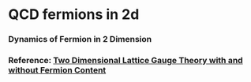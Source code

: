 # QCD fermions in 2d

### Dynamics of Fermion in 2 Dimension

### Reference: [Two Dimensional Lattice Gauge Theory with and without Fermion Content](https://digitalcommons.fiu.edu/etd/3224/)
